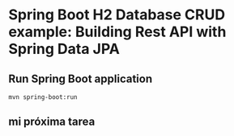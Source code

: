 # Spring Boot H2 Database CRUD example: Building Rest API with Spring Data JPA

## Run Spring Boot application
```
mvn spring-boot:run
```

## mi próxima tarea

